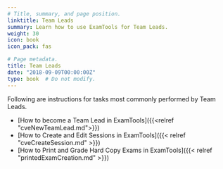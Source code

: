 ```yaml
---
# Title, summary, and page position.
linktitle: Team Leads
summary: Learn how to use ExamTools for Team Leads.
weight: 30
icon: book
icon_pack: fas

# Page metadata.
title: Team Leads
date: "2018-09-09T00:00:00Z"
type: book  # Do not modify.
---
```


Following are instructions for tasks most commonly performed by Team Leads.

* [How to become a Team Lead in ExamTools]({{<relref "cveNewTeamLead.md">}})
* [How to Create and Edit Sessions in ExamTools]({{< relref "cveCreateSession.md" >}})
* [How to Print and Grade Hard Copy Exams in ExamTools]({{< relref "printedExamCreation.md" >}})
